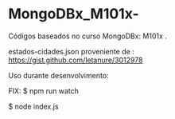 # MongoDBx_M101x-
Códigos baseados no curso MongoDBx: M101x .

estados-cidades.json proveniente de : https://gist.github.com/letanure/3012978

Uso durante desenvolvimento:

FIX: $ npm run watch

$ node index.js
